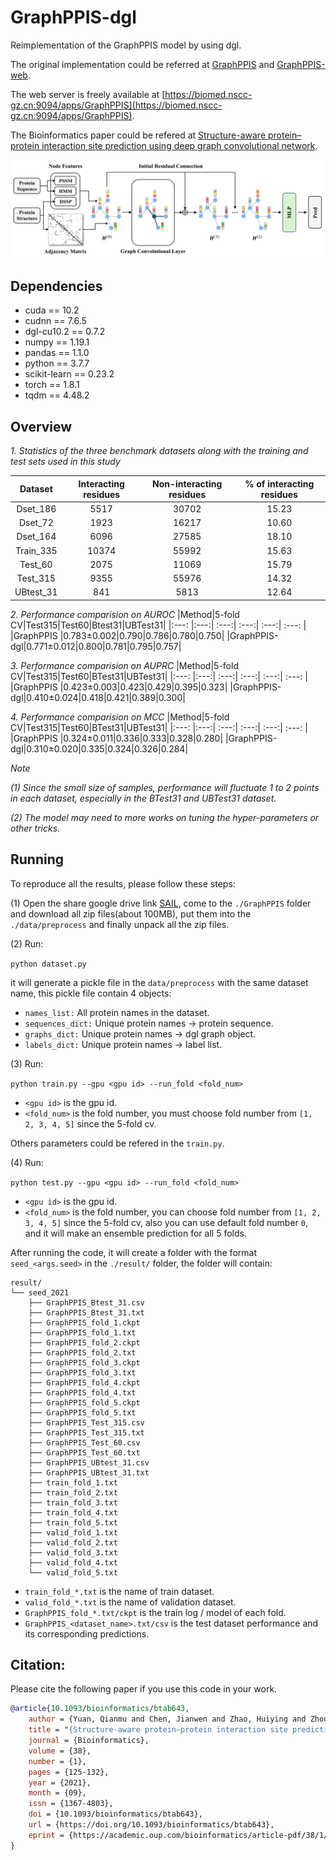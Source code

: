 # GraphPPIS-dgl

Reimplementation of the GraphPPIS model by using dgl.

The original implementation could be referred at [GraphPPIS](https://github.com/yuanqm55/GraphPPIS) and [GraphPPIS-web](https://github.com/biomed-AI/GraphPPIS).

The web server is freely available at [https://biomed.nscc-gz.cn:9094/apps/GraphPPIS](https://biomed.nscc-gz.cn:9094/apps/GraphPPIS).

The Bioinformatics paper could be refered at [Structure-aware protein–protein interaction site prediction using deep graph convolutional network](https://doi.org/10.1093/bioinformatics/btab643).

![GraphPPIS_framework](./framework.png)

## Dependencies
+ cuda == 10.2
+ cudnn == 7.6.5
+ dgl-cu10.2 == 0.7.2
+ numpy == 1.19.1
+ pandas == 1.1.0
+ python == 3.7.7
+ scikit-learn == 0.23.2
+ torch == 1.8.1
+ tqdm == 4.48.2

## Overview

*1. Statistics of the three benchmark datasets along with the training and test sets used in this study*

|Dataset|Interacting residues|Non-interacting residues|% of interacting residues|
|:---:  |:---:               |:---:                   |:---:                    |
|Dset_186|5517|30702|15.23|
|Dset_72 |1923|16217|10.60|
|Dset_164|6096|27585|18.10|
|Train_335|10374|55992|15.63|
|Test_60 |2075|11069|15.79|
|Test_315|9355|55976|14.32|
|UBtest_31|841|5813 |12.64|

*2. Performance comparision on AUROC*
|Method|5-fold CV|Test315|Test60|Btest31|UBTest31|
|:---: |:---:| :---:| :---:| :---:| :---: |
|GraphPPIS    |0.783±0.002|0.790|0.786|0.780|0.750|
|GraphPPIS-dgl|0.771±0.012|0.800|0.781|0.795|0.757|

*3. Performance comparision on AUPRC*
|Method|5-fold CV|Test315|Test60|BTest31|UBTest31|
|:---: |:---:| :---:| :---:| :---:| :---: |
|GraphPPIS    |0.423±0.003|0.423|0.429|0.395|0.323|
|GraphPPIS-dgl|0.410±0.024|0.418|0.421|0.389|0.300|

*4. Performance comparision on MCC*
|Method|5-fold CV|Test315|Test60|BTest31|UBTest31|
|:---: |:---:| :---:| :---:| :---:| :---: |
|GraphPPIS    |0.324±0.011|0.336|0.333|0.328|0.280|
|GraphPPIS-dgl|0.310±0.020|0.335|0.324|0.326|0.284|

*Note*

*(1) Since the small size of samples, performance will fluctuate 1 to 2 points in each dataset, especially in the BTest31 and UBTest31 dataset.*

*(2) The model may need to more works on tuning the hyper-parameters or other tricks.*

## Running

To reproduce all the results, please follow these steps:

(1) Open the share google drive link [SAIL](https://drive.google.com/drive/folders/1sCi6KAMnIg4iaRD3yZxo58_fwBaqFSWT?usp=sharing), come to the `./GraphPPIS` folder and download all zip files(about 100MB), put them into the `./data/preprocess` and finally unpack all the zip files.

(2) Run:

`python dataset.py`

it will generate a pickle file in the `data/preprocess` with the same dataset name, this pickle file contain 4 objects:

+ `names_list:` All protein names in the dataset.
+ `sequences_dict:` Unique protein names -> protein sequence.
+ `graphs_dict:` Unique protein names -> dgl graph object.
+ `labels_dict:` Unique protein names -> label list.

(3) Run:

`python train.py --gpu <gpu id> --run_fold <fold_num>`

+ `<gpu id>` is the gpu id.
+ `<fold_num>` is the fold number, you must choose fold number from `[1, 2, 3, 4, 5]` since the 5-fold cv.

Others parameters could be refered in the `train.py`.

(4) Run:

`python test.py --gpu <gpu id> --run_fold <fold_num>`

+ `<gpu id>` is the gpu id.
+ `<fold_num>` is the fold number, you can choose fold number from `[1, 2, 3, 4, 5]` since the 5-fold cv, also you can use default fold number `0`, and it will make an ensemble prediction for all 5 folds.

After running the code, it will create a folder with the format `seed_<args.seed>` in the `./result/` folder, the folder will contain:

```
result/
└── seed_2021
    ├── GraphPPIS_Btest_31.csv
    ├── GraphPPIS_Btest_31.txt
    ├── GraphPPIS_fold_1.ckpt
    ├── GraphPPIS_fold_1.txt
    ├── GraphPPIS_fold_2.ckpt
    ├── GraphPPIS_fold_2.txt
    ├── GraphPPIS_fold_3.ckpt
    ├── GraphPPIS_fold_3.txt
    ├── GraphPPIS_fold_4.ckpt
    ├── GraphPPIS_fold_4.txt
    ├── GraphPPIS_fold_5.ckpt
    ├── GraphPPIS_fold_5.txt
    ├── GraphPPIS_Test_315.csv
    ├── GraphPPIS_Test_315.txt
    ├── GraphPPIS_Test_60.csv
    ├── GraphPPIS_Test_60.txt
    ├── GraphPPIS_UBtest_31.csv
    ├── GraphPPIS_UBtest_31.txt
    ├── train_fold_1.txt
    ├── train_fold_2.txt
    ├── train_fold_3.txt
    ├── train_fold_4.txt
    ├── train_fold_5.txt
    ├── valid_fold_1.txt
    ├── valid_fold_2.txt
    ├── valid_fold_3.txt
    ├── valid_fold_4.txt
    └── valid_fold_5.txt
```

+ `train_fold_*.txt` is the name of train dataset.
+ `valid_fold_*.txt` is the name of validation dataset.
+ `GraphPPIS_fold_*.txt/ckpt` is the train log / model of each fold.
+ `GraphPPIS_<dataset_name>.txt/csv` is the test dataset performance and its corresponding predictions.

## Citation:

Please cite the following paper if you use this code in your work.
```bibtex
@article{10.1093/bioinformatics/btab643,
    author = {Yuan, Qianmu and Chen, Jianwen and Zhao, Huiying and Zhou, Yaoqi and Yang, Yuedong},
    title = "{Structure-aware protein–protein interaction site prediction using deep graph convolutional network}",
    journal = {Bioinformatics},
    volume = {38},
    number = {1},
    pages = {125-132},
    year = {2021},
    month = {09},
    issn = {1367-4803},
    doi = {10.1093/bioinformatics/btab643},
    url = {https://doi.org/10.1093/bioinformatics/btab643},
    eprint = {https://academic.oup.com/bioinformatics/article-pdf/38/1/125/41890956/btab643.pdf},
}
```

